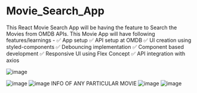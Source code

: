 # Movie_Search_App
This React Movie Search App will be having the feature to Search the Movies from OMDB APIs. This Movie App will have following features/learnings - 
✅  App setup
✅  API setup at OMDB
✅  UI creation using styled-components 
✅  Debouncing implementation 
✅  Component based development
✅  Responsive UI using Flex Concept
✅  API integration with axios


![image](https://user-images.githubusercontent.com/73476296/220970279-e8618218-ec77-4eeb-a1e1-96890328c7a1.png)

![image](https://user-images.githubusercontent.com/73476296/220969695-ad32f218-b6d9-4311-a4bb-7a30279c8ae6.png)
![image](https://user-images.githubusercontent.com/73476296/220969823-34be72d0-63db-4a58-8088-e3eace987147.png)
INFO OF ANY PARTICULAR MOVIE
![image](https://user-images.githubusercontent.com/73476296/205117843-1cc9fb47-be3c-46aa-b2c7-f04f5fcb165d.png)
![image](https://user-images.githubusercontent.com/73476296/220970027-d35027f4-6983-40b6-a755-50e2d3397d01.png)
